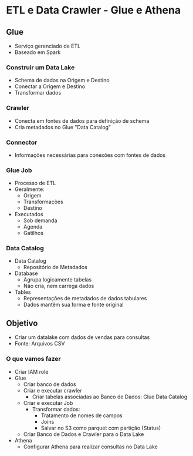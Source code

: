 # ETL e Data Crawler - Glue e Athena

## Glue

- Serviço gerenciado de ETL
- Baseado em Spark

### Construir um Data Lake

- Schema de dados na Origem e Destino
- Conectar a Origem e Destino
- Transformar dados

### Crawler

- Conecta em fontes de dados para definição de schema
- Cria metadados no Glue "Data Catalog"

### Connector

- Informações necessárias para conexões com fontes de dados

### Glue Job

- Processo de ETL
- Geralmente:
  - Origem
  - Transformações
  - Destino
- Executados
  - Sob demanda
  - Agenda
  - Gatilhos

### Data Catalog

- Data Catalog
  - Repositório de Metadados
- Database
  - Agrupa logicamente tabelas
  - Não cria, nem carrega dados
- Tables
  - Representações de metadados de dados tabulares
  - Dados mantêm sua forma e fonte original

## Objetivo

- Criar um datalake com dados de vendas para consultas
- Fonte: Arquivos CSV

### O que vamos fazer

- Criar IAM role
- Glue
  - Criar banco de dados
  - Criar e executar crawler
    - Criar tabelas associadas ao Banco de Dados: Glue Data Catalog
  - Criar e executar Job
    - Transformar dados:
	  - Tratamento de nomes de campos
	  - Joins
	  - Salvar no S3 como parquet com partição (Status)
  - Criar Banco de Dados e Crawler para o Data Lake
- Athena
  - Configurar Athena para realizar consultas no Data Lake
